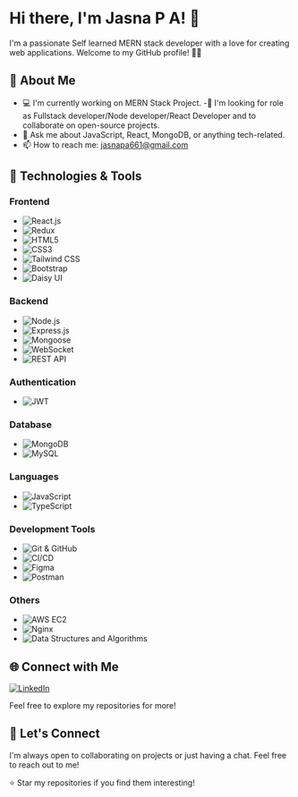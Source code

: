 # Hi there, I'm Jasna P A! 👋

I'm a passionate Self learned MERN stack developer with a love for creating web applications. Welcome to my GitHub profile! 👨‍💻

## 🚀 About Me

- 💻 I'm currently working on MERN Stack Project.
-👯 I'm looking for role as Fullstack developer/Node developer/React Developer and to collaborate on open-source projects.
- 💬 Ask me about JavaScript, React, MongoDB, or anything tech-related.
- 📫 How to reach me: jasnapa661@gmail.com

## 🔧 Technologies & Tools

### Frontend

- ![React.js](https://img.shields.io/badge/-React.js-61DAFB?logo=react&logoColor=white)
- ![Redux](https://img.shields.io/badge/-Redux-764ABC?logo=redux&logoColor=white)
- ![HTML5](https://img.shields.io/badge/-HTML5-E34F26?logo=html5&logoColor=white)
- ![CSS3](https://img.shields.io/badge/-CSS3-1572B6?logo=css3&logoColor=white)
- ![Tailwind CSS](https://img.shields.io/badge/-Tailwind_CSS-38B2AC?logo=tailwind-css&logoColor=white)
- ![Bootstrap](https://img.shields.io/badge/-Bootstrap-7952B3?logo=bootstrap&logoColor=white)
- ![Daisy UI](https://img.shields.io/badge/-Daisy_UI-2B6CB0)

### Backend

- ![Node.js](https://img.shields.io/badge/-Node.js-339933?logo=node.js&logoColor=white)
- ![Express.js](https://img.shields.io/badge/-Express.js-000000?logo=express&logoColor=white)
- ![Mongoose](https://img.shields.io/badge/-Mongoose-47A248?logo=mongodb&logoColor=white)
- ![WebSocket](https://img.shields.io/badge/-WebSocket-000000?logo=websocket&logoColor=white)
- ![REST API](https://img.shields.io/badge/-REST_API-009688)

### Authentication

- ![JWT](https://img.shields.io/badge/-JWT-000000?logo=json-web-tokens)

### Database

- ![MongoDB](https://img.shields.io/badge/-MongoDB-47A248?logo=mongodb&logoColor=white)
- ![MySQL](https://img.shields.io/badge/-MySQL-4479A1?logo=mysql&logoColor=white)

### Languages

- ![JavaScript](https://img.shields.io/badge/-JavaScript-F7DF1E?logo=javascript&logoColor=black)
- ![TypeScript](https://img.shields.io/badge/-TypeScript-3178C6?logo=typescript&logoColor=white)

### Development Tools

- ![Git & GitHub](https://img.shields.io/badge/-Git_&_GitHub-F05032?logo=git&logoColor=white)
- ![CI/CD](https://img.shields.io/badge/-CI/CD-000000)
- ![Figma](https://img.shields.io/badge/-Figma-F24E1E?logo=figma&logoColor=white)
- ![Postman](https://img.shields.io/badge/-Postman-FF6C37?logo=postman&logoColor=white)

### Others

- ![AWS EC2](https://img.shields.io/badge/-AWS_EC2-232F3E?logo=amazon-aws&logoColor=white)
- ![Nginx](https://img.shields.io/badge/-Nginx-009639?logo=nginx&logoColor=white)
- ![Data Structures and Algorithms](https://img.shields.io/badge/-Data_Structures_and_Algorithms-394240)

## 🌐 Connect with Me

[![LinkedIn](https://img.shields.io/badge/-LinkedIn-blue?style=flat-square&logo=LinkedIn&logoColor=white&link=https://www.linkedin.com/in/jasna-pa/)](https://www.linkedin.com/in/jasna-pa/)


Feel free to explore my repositories for more!

## 🤝 Let's Connect

I'm always open to collaborating on projects or just having a chat. Feel free to reach out to me!

⭐️ Star my repositories if you find them interesting!
